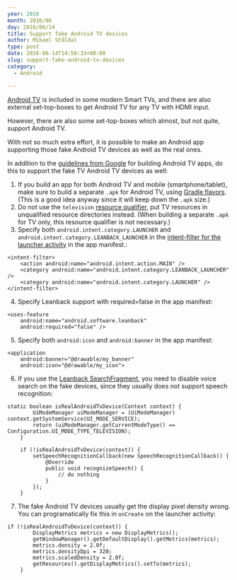 ```yaml
---
year: 2016
month: 2016/06
day: 2016/06/14
title: Support fake Android TV devices
author: Mikael Ståldal
type: post
date: 2016-06-14T14:58:33+00:00
slug: support-fake-android-tv-devices
category:
  - Android

---
```

[Android TV][1] is included in some modern Smart TVs, and there are also external set-top-boxes to get Android TV for any TV with HDMI input.

However, there are also some set-top-boxes which almost, but not quite, support Android TV.

With not so much extra effort, it is possible to make an Android app supporting those fake Android TV devices as well as the real ones.

In addition to the [guidelines from Google][2] for building Android TV apps, do this to support the fake TV Android TV devices as well:

  1. If you build an app for both Android TV and mobile (smartphone/tablet), make sure to build a separate `.apk` for Android TV, using [Gradle flavors][3]. (This is a good idea anyway since it will keep down the `.apk` size.)
  2. Do not use the `television` [resource qualifier][4], put TV resources in unqualified resource directories instead. (When building a separate `.apk` for TV only, this resource qualifier is not necessary.)
  3. Specify both `android.intent.category.LAUNCHER` and `android.intent.category.LEANBACK_LAUNCHER` in the [intent-filter for the launcher activity][5] in the app manifest.: 
```
<intent-filter>
    <action android:name="android.intent.action.MAIN" />
    <category android:name="android.intent.category.LEANBACK_LAUNCHER" />
    <category android:name="android.intent.category.LAUNCHER" />
</intent-filter>

```

  4. Specify Leanback support with required=false in the app manifest: 
```
<uses-feature
    android:name="android.software.leanback"
    android:required="false" />

```

  5. Specify both `android:icon` and `android:banner` in the app manifest: 
```
<application
    android:banner="@drawable/my_banner"
    android:icon="@drawable/my_icon">

```

  6. If you use the [Leanback SearchFragment][6], you need to disable voice search on the fake devices, since they usually does not support speech recognition: 
```
static boolean isRealAndroidTvDevice(Context context) {
        UiModeManager uiModeManager = (UiModeManager) context.getSystemService(UI_MODE_SERVICE);
        return (uiModeManager.getCurrentModeType() == Configuration.UI_MODE_TYPE_TELEVISION);
    }        

    if (!isRealAndroidTvDevice(context)) {
        setSpeechRecognitionCallback(new SpeechRecognitionCallback() {
            @Override
            public void recognizeSpeech() {
                // do nothing
            }
        });
    }

```

  7. The fake Android TV devices usually get the display pixel density wrong. You can programatically fix this in `onCreate` on the launcher activity: 
```
if (!isRealAndroidTvDevice(context)) {
        DisplayMetrics metrics = new DisplayMetrics();
        getWindowManager().getDefaultDisplay().getMetrics(metrics);
        metrics.density = 2.0f;
        metrics.densityDpi = 320;
        metrics.scaledDensity = 2.0f;
        getResources().getDisplayMetrics().setTo(metrics);
    }

```

 [1]: https://www.android.com/intl/sv_se/tv/
 [2]: https://developer.android.com/training/tv/start/start.html
 [3]: http://tools.android.com/tech-docs/new-build-system/user-guide#TOC-Product-flavors
 [4]: https://developer.android.com/guide/topics/resources/providing-resources.html#AlternativeResources
 [5]: https://developer.android.com/training/tv/start/start.html#dev-project
 [6]: https://developer.android.com/reference/android/support/v17/leanback/app/SearchFragment.html
